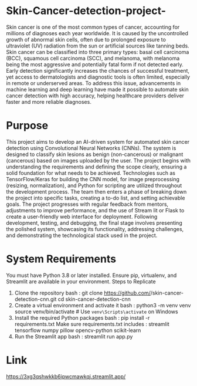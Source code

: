 # Skin-Cancer-detection-project-
Skin cancer is one of the most common types of cancer, accounting for millions of diagnoses each year worldwide. It is caused by the uncontrolled growth of abnormal skin cells, often due to prolonged exposure to ultraviolet (UV) radiation from the sun or artificial sources like tanning beds. Skin cancer can be classified into three primary types: basal cell carcinoma (BCC), squamous cell carcinoma (SCC), and melanoma, with melanoma being the most aggressive and potentially fatal form if not detected early. Early detection significantly increases the chances of successful treatment, yet access to dermatologists and diagnostic tools is often limited, especially in remote or underserved areas. To address this issue, advancements in machine learning and deep learning have made it possible to automate skin cancer detection with high accuracy, helping healthcare providers deliver faster and more reliable diagnoses.
# Purpose 
This project aims to develop an AI-driven system for automated skin cancer detection using Convolutional Neural Networks (CNNs). The system is designed to classify skin lesions as benign (non-cancerous) or malignant (cancerous) based on images uploaded by the user. The project begins with understanding the requirements and defining the scope clearly, ensuring a solid foundation for what needs to be achieved. Technologies such as TensorFlow/Keras for building the CNN model, for image preprocessing (resizing, normalization), and Python for scripting are utilized throughout the development process. The team then enters a phase of breaking down the project into specific tasks, creating a to-do list, and setting achievable goals. The project progresses with regular feedback from mentors, adjustments to improve performance, and the use of Stream lit or Flask to create a user-friendly web interface for deployment. Following development, testing, and debugging, the final stage involves presenting the polished system, showcasing its functionality, addressing challenges, and demonstrating the technological stack used in the project.
# System Requirements
You must have Python 3.8 or later installed.
Ensure pip, virtualenv, and Streamlit are available in your environment.
Steps to Replicate
1. Clone the repository
bash :
git clone https://github.com/<your-username>/skin-cancer-detection-cnn.git
cd skin-cancer-detection-cnn
2. Create a virtual environment and activate it
bash :
python3 -m venv venv
source venv/bin/activate  # Use `venv\Scripts\activate` on Windows
3. Install the required Python packages
bash :
pip install -r requirements.txt
Make sure requirements.txt includes :
streamlit
tensorflow
numpy
pillow
opencv-python
scikit-learn
4. Run the Streamlit app
bash :
streamlit run app.py

# Link 
https://3xg3qshwkkb6ipwcmawkqj.streamlit.app/
